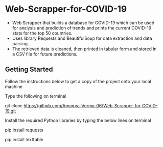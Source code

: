 # Web-Scrapper-for-COVID-19
* Web Scrapper that builds a database for COVID-19 which can be used for analysis and prediction of
trends and prints the current COVID-19 stats for the top 50 countries.
* Uses library Requests and BeautifulSoup for data extraction and data parsing.
* The retrieved data is cleaned, then printed in tabular form and stored in a CSV file for future
predictions.

## Getting Started
Follow the instructions below to get a copy of the project onto your local machine

Type the following on terminal

git clone https://github.com/Apoorva-Verma-06/Web-Scrapper-for-COVID-19.git



Install the required Python libraries by typing the below lines on terminal

pip install requests

pip install texttable
